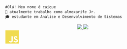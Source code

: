     #Olá! Meu nome é caique
    🌱 atualmente trabalho como almoxarife Jr.
    🎓 estudante em Analise e Desenvolvimento de Sistemas
<div align="center">
  <a href="https://github.com/caiquehas">
  <img height="150em" src="https://github-readme-stats.vercel.app/api?username=caiquehas&show_icons=true&theme=dark&include_all_commits=true&count_private=true"/>
  <img height="150em" src="https://github-readme-stats.vercel.app/api/top-langs/?username=caiquehas&layout=compact&langs_count=7&theme=dark"/>
</div>
<img align="center" alt="-Js" height="45" width="45" src="https://raw.githubusercontent.com/devicons/devicon/master/icons/javascript/javascript-plain.svg">
 
   
      
